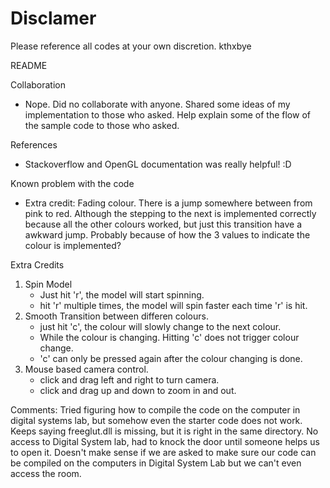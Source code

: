 # Disclamer
Please reference all codes at your own discretion.
kthxbye

README

Collaboration
- Nope. Did no collaborate with anyone. Shared some ideas of my implementation to those who asked. Help explain some of the flow of the sample code to those who asked.

References
- Stackoverflow and OpenGL documentation was really helpful! :D

Known problem with the code
- Extra credit: Fading colour. There is a jump somewhere between from pink to red. Although the stepping to the next is implemented correctly because all the other colours worked, but just this transition have a awkward jump. Probably because of how the 3 values to indicate the colour is implemented?

Extra Credits
1. Spin Model
	- Just hit 'r', the model will start spinning.
	- hit 'r' multiple times, the model will spin faster each time 'r' is hit.
2. Smooth Transition between differen colours.
	- just hit 'c', the colour will slowly change to the next colour.
	- While the colour is changing. Hitting 'c' does not trigger colour change.
	- 'c' can only be pressed again after the colour changing is done. 
3. Mouse based camera control.
	- click and drag left and right to turn camera. 
	- click and drag up and down to zoom in and out.

Comments:
Tried figuring how to compile the code on the computer in digital systems lab, but somehow even the starter code does not work. Keeps saying freeglut.dll is missing, but it is right in the same directory. 
No access to Digital System lab, had to knock the door until someone helps us to open it. Doesn't make sense if we are asked to make sure our code can be compiled on the computers in Digital System Lab but we can't even access the room.